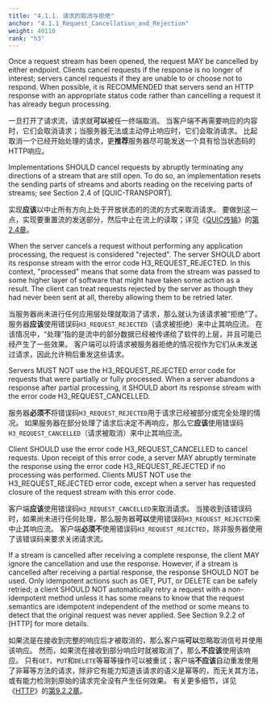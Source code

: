 ```yaml
---
title: "4.1.1. 请求的取消与拒绝"
anchor: "4.1.1_Request_Cancellation_and_Rejection"
weight: 40110
rank: "h3"
---
```


Once a request stream has been opened, the request MAY be cancelled by either endpoint. Clients cancel requests if the response is no longer of interest; servers cancel requests if they are unable to or choose not to respond. When possible, it is RECOMMENDED that servers send an HTTP response with an appropriate status code rather than cancelling a request it has already begun processing.

一旦打开了请求流，请求就**可以**被任一终端取消。
当客户端不再需要响应的内容时，它们会取消请求；当服务器无法或主动停止响应时，它们会取消请求。
比起取消一个已经开始处理的请求，更**推荐**服务器尽可能发送一个具有恰当状态码的HTTP响应。

Implementations SHOULD cancel requests by abruptly terminating any directions of a stream that are still open. To do so, an implementation resets the sending parts of streams and aborts reading on the receiving parts of streams; see Section 2.4 of [QUIC-TRANSPORT].

实现**应该**以中止所有方向上处于开放状态的的流的方式来取消请求。
要做到这一点，实现要重置流的发送部分，然后中止在流上的读取；详见《[QUIC传输]()》的[第2.4章]()。

When the server cancels a request without performing any application processing, the request is considered "rejected". The server SHOULD abort its response stream with the error code H3_REQUEST_REJECTED. In this context, "processed" means that some data from the stream was passed to some higher layer of software that might have taken some action as a result. The client can treat requests rejected by the server as though they had never been sent at all, thereby allowing them to be retried later.

当服务器尚未进行任何应用层处理就取消了请求，那么就认为该请求被“拒绝”了。
服务器**应该**使用错误码`H3_REQUEST_REJECTED`（请求被拒绝）来中止其响应流。
在该情况中，“处理”指的是流中的部分数据已经被传递给了软件的上层，并且可能已经产生了一些效果。
客户端可以将请求被服务器拒绝的情况视作为它们从未发送过请求，因此允许稍后重发这些请求。

Servers MUST NOT use the H3_REQUEST_REJECTED error code for requests that were partially or fully processed. When a server abandons a response after partial processing, it SHOULD abort its response stream with the error code H3_REQUEST_CANCELLED.

服务器**必须不**将错误码`H3_REQUEST_REJECTED`用于请求已经被部分或完全处理的情况。
如果服务器在部分处理了请求后决定不再响应，那么它**应该**使用错误码`H3_REQUEST_CANCELLED`（请求被取消）来中止其响应流。

Client SHOULD use the error code H3_REQUEST_CANCELLED to cancel requests. Upon receipt of this error code, a server MAY abruptly terminate the response using the error code H3_REQUEST_REJECTED if no processing was performed. Clients MUST NOT use the H3_REQUEST_REJECTED error code, except when a server has requested closure of the request stream with this error code.

客户端**应该**使用错误码`H3_REQUEST_CANCELLED`来取消请求。
当接收到该错误码时，如果尚未进行任何处理，那么服务器**可以**使用错误码`H3_REQUEST_REJECTED`来中止其响应流。
客户端**必须不**使用错误码`H3_REQUEST_REJECTED`，除非服务器使用了该错误码来要求关闭请求流。

If a stream is cancelled after receiving a complete response, the client MAY ignore the cancellation and use the response. However, if a stream is cancelled after receiving a partial response, the response SHOULD NOT be used. Only idempotent actions such as GET, PUT, or DELETE can be safely retried; a client SHOULD NOT automatically retry a request with a non-idempotent method unless it has some means to know that the request semantics are idempotent independent of the method or some means to detect that the original request was never applied. See Section 9.2.2 of [HTTP] for more details.

如果流是在接收到完整的响应后才被取消的，那么客户端**可以**忽略取消信号并使用该响应。
然而，如果流在接收到部分响应时就被取消了，那么**不应该**使用该响应。
只有`GET`、`PUT`和`DELETE`等幂等操作可以被重试；客户端**不应该**自动重发使用了非幂等方法的请求，除非它有能力知道该请求的语义是幂等的，而无关其方法，或有能力检测到原始的请求完全没有产生任何效果。
有关更多细节，详见《[HTTP]()》的[第9.2.2章]()。
